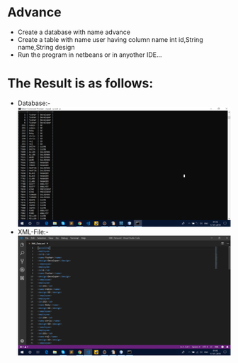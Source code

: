 # Advance
* Create a database with name advance
* Create a table with name user having column name int id,String name,String design
* Run the program in netbeans or in anyother IDE...
# The Result is as follows:
* Database:-
   ![alt text](https://github.com/NoMercy9795/Au_Assigements/blob/master/Screenshot%20(1).png)
* XML-File:-
   ![alt text](https://github.com/NoMercy9795/Au_Assigements/blob/master/Screenshot%20(2).png)
    
    
   
